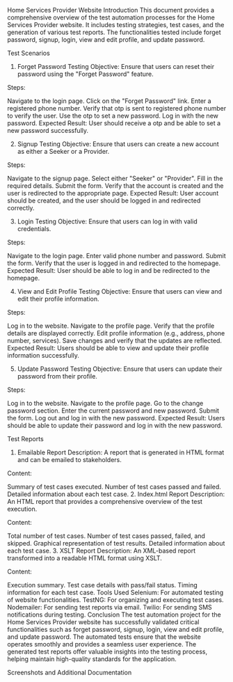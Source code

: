 Home Services Provider Website
Introduction
This document provides a comprehensive overview of the test automation processes for the Home Services Provider website. It includes testing strategies, test cases, and the generation of various test reports. The functionalities tested include forget password, signup, login, view and edit profile, and update password.

Test Scenarios
1. Forget Password Testing
Objective: Ensure that users can reset their password using the "Forget Password" feature.

Steps:

Navigate to the login page.
Click on the "Forget Password" link.
Enter a registered phone number.
Verify that otp is sent to registered phone number to verify the user.
Use the otp to set a new password.
Log in with the new password.
Expected Result: User should receive a otp and be able to set a new password successfully.

2. Signup Testing
Objective: Ensure that users can create a new account as either a Seeker or a Provider.

Steps:

Navigate to the signup page.
Select either "Seeker" or "Provider".
Fill in the required details.
Submit the form.
Verify that the account is created and the user is redirected to the appropriate page.
Expected Result: User account should be created, and the user should be logged in and redirected correctly.

3. Login Testing
Objective: Ensure that users can log in with valid credentials.

Steps:

Navigate to the login page.
Enter valid phone number and password.
Submit the form.
Verify that the user is logged in and redirected to the homepage.
Expected Result: User should be able to log in and be redirected to the homepage.

4. View and Edit Profile Testing
Objective: Ensure that users can view and edit their profile information.

Steps:

Log in to the website.
Navigate to the profile page.
Verify that the profile details are displayed correctly.
Edit profile information (e.g., address, phone number, services).
Save changes and verify that the updates are reflected.
Expected Result: Users should be able to view and update their profile information successfully.

5. Update Password Testing
Objective: Ensure that users can update their password from their profile.

Steps:

Log in to the website.
Navigate to the profile page.
Go to the change password section.
Enter the current password and new password.
Submit the form.
Log out and log in with the new password.
Expected Result: Users should be able to update their password and log in with the new password.

Test Reports
1. Emailable Report
Description: A report that is generated in HTML format and can be emailed to stakeholders.

Content:

Summary of test cases executed.
Number of test cases passed and failed.
Detailed information about each test case.
2. Index.html Report
Description: An HTML report that provides a comprehensive overview of the test execution.

Content:

Total number of test cases.
Number of test cases passed, failed, and skipped.
Graphical representation of test results.
Detailed information about each test case.
3. XSLT Report
Description: An XML-based report transformed into a readable HTML format using XSLT.

Content:

Execution summary.
Test case details with pass/fail status.
Timing information for each test case.
Tools Used
Selenium: For automated testing of website functionalities.
TestNG: For organizing and executing test cases.
Nodemailer: For sending test reports via email.
Twilio: For sending SMS notifications during testing.
Conclusion
The test automation project for the Home Services Provider website has successfully validated critical functionalities such as forget password, signup, login, view and edit profile, and update password. The automated tests ensure that the website operates smoothly and provides a seamless user experience. The generated test reports offer valuable insights into the testing process, helping maintain high-quality standards for the application.

Screenshots and Additional Documentation
